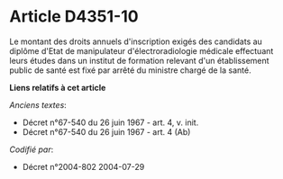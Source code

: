 # Article D4351-10

Le montant des droits annuels d'inscription exigés des candidats au diplôme d'Etat de manipulateur d'électroradiologie
médicale effectuant leurs études dans un institut de formation relevant d'un établissement public de santé est fixé par
arrêté du ministre chargé de la santé.

**Liens relatifs à cet article**

_Anciens textes_:

  - Décret n°67-540 du 26 juin 1967 - art. 4, v. init.
  - Décret n°67-540 du 26 juin 1967 - art. 4 (Ab)

_Codifié par_:

  - Décret n°2004-802 2004-07-29
